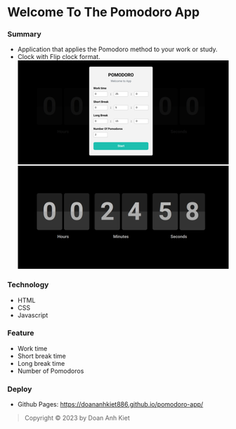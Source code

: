 # Welcome To The Pomodoro App

### Summary
  - Application that applies the Pomodoro method to your work or study.
  - Clock with Flip clock format.
   ![](./assets/github/img/setting_form.png)
   ![](./assets/github/img/flip_clock.png)

### Technology
   - HTML
   - CSS
   - Javascript

### Feature
   - Work time
   - Short break time
   - Long break time
   - Number of Pomodoros
### Deploy
- Github Pages: https://doananhkiet886.github.io/pomodoro-app/

> Copyright © 2023 by Doan Anh Kiet